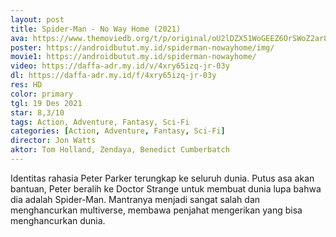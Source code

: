 ```yaml
---
layout: post
title: Spider-Man - No Way Home (2021)
ava: https://www.themoviedb.org/t/p/original/oU2lDZX51WoGEEZ6OrSWoZ2ar8z.jpg
poster: https://androidbutut.my.id/spiderman-nowayhome/img/
movie1: https://androidbutut.my.id/spiderman-nowayhome/
video: https://daffa-adr.my.id/v/4xry65izq-jr-03y
dl: https://daffa-adr.my.id/f/4xry65izq-jr-03y
res: HD
color: primary
tgl: 19 Des 2021
star: 8,3/10
tags: Action, Adventure, Fantasy, Sci-Fi
categories: [Action, Adventure, Fantasy, Sci-Fi]
director: Jon Watts
aktor: Tom Holland, Zendaya, Benedict Cumberbatch
---
```


Identitas rahasia Peter Parker terungkap ke seluruh dunia. Putus asa akan bantuan, Peter beralih ke Doctor Strange untuk membuat dunia lupa bahwa dia adalah Spider-Man. Mantranya menjadi sangat salah dan menghancurkan multiverse, membawa penjahat mengerikan yang bisa menghancurkan dunia.
